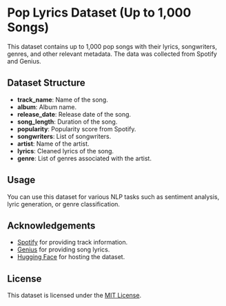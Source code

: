 
# Pop Lyrics Dataset (Up to 1,000 Songs)

This dataset contains up to 1,000 pop songs with their lyrics, songwriters, genres, and other relevant metadata. The data was collected from Spotify and Genius.

## Dataset Structure

- **track_name**: Name of the song.
- **album**: Album name.
- **release_date**: Release date of the song.
- **song_length**: Duration of the song.
- **popularity**: Popularity score from Spotify.
- **songwriters**: List of songwriters.
- **artist**: Name of the artist.
- **lyrics**: Cleaned lyrics of the song.
- **genre**: List of genres associated with the artist.

## Usage

You can use this dataset for various NLP tasks such as sentiment analysis, lyric generation, or genre classification.

## Acknowledgements

- [Spotify](https://www.spotify.com) for providing track information.
- [Genius](https://genius.com) for providing song lyrics.
- [Hugging Face](https://huggingface.co) for hosting the dataset.

## License

This dataset is licensed under the [MIT License](LICENSE).
    